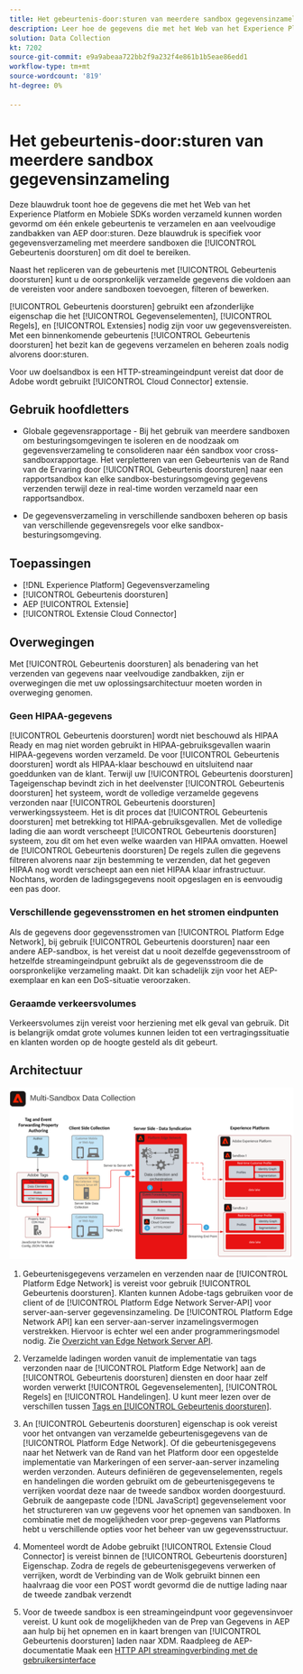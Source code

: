 ```yaml
---
title: Het gebeurtenis-door:sturen van meerdere sandbox gegevensinzameling
description: Leer hoe de gegevens die met het Web van het Experience Platform en Mobiele SDKs worden verzameld kunnen worden gevormd om één enkele gebeurtenis te verzamelen en aan veelvoudige zandbakken van het Experience Platform door:sturen.
solution: Data Collection
kt: 7202
source-git-commit: e9a9abeaa722bb2f9a232f4e861b1b5eae86edd1
workflow-type: tm+mt
source-wordcount: '819'
ht-degree: 0%

---
```



# Het gebeurtenis-door:sturen van meerdere sandbox gegevensinzameling

Deze blauwdruk toont hoe de gegevens die met het Web van het Experience Platform en Mobiele SDKs worden verzameld kunnen worden gevormd om één enkele gebeurtenis te verzamelen en aan veelvoudige zandbakken van AEP door:sturen. Deze blauwdruk is specifiek voor gegevensverzameling met meerdere sandboxen die [!UICONTROL Gebeurtenis doorsturen] om dit doel te bereiken.

Naast het repliceren van de gebeurtenis met [!UICONTROL Gebeurtenis doorsturen] kunt u de oorspronkelijk verzamelde gegevens die voldoen aan de vereisten voor andere sandboxen toevoegen, filteren of bewerken.

[!UICONTROL Gebeurtenis doorsturen] gebruikt een afzonderlijke eigenschap die het [!UICONTROL Gegevenselementen], [!UICONTROL Regels], en [!UICONTROL Extensies] nodig zijn voor uw gegevensvereisten. Met een binnenkomende gebeurtenis [!UICONTROL Gebeurtenis doorsturen] het bezit kan de gegevens verzamelen en beheren zoals nodig alvorens door:sturen.

Voor uw doelsandbox is een HTTP-streamingeindpunt vereist dat door de Adobe wordt gebruikt [!UICONTROL Cloud Connector] extensie.

## Gebruik hoofdletters

* Globale gegevensrapportage - Bij het gebruik van meerdere sandboxen om besturingsomgevingen te isoleren en de noodzaak om gegevensverzameling te consolideren naar één sandbox voor cross-sandboxrapportage. Het verpletteren van een Gebeurtenis van de Rand van de Ervaring door [!UICONTROL Gebeurtenis doorsturen] naar een rapportsandbox kan elke sandbox-besturingsomgeving gegevens verzenden terwijl deze in real-time worden verzameld naar een rapportsandbox.

* De gegevensverzameling in verschillende sandboxen beheren op basis van verschillende gegevensregels voor elke sandbox-besturingsomgeving.

## Toepassingen

* [!DNL Experience Platform] Gegevensverzameling
* [!UICONTROL Gebeurtenis doorsturen]
* AEP [!UICONTROL Extensie]
* [!UICONTROL Extensie Cloud Connector]

## Overwegingen

Met [!UICONTROL Gebeurtenis doorsturen] als benadering van het verzenden van gegevens naar veelvoudige zandbakken, zijn er overwegingen die met uw oplossingsarchitectuur moeten worden in overweging genomen.

### Geen HIPAA-gegevens

[!UICONTROL Gebeurtenis doorsturen] wordt niet beschouwd als HIPAA Ready en mag niet worden gebruikt in HIPAA-gebruiksgevallen waarin HIPAA-gegevens worden verzameld. De voor [!UICONTROL Gebeurtenis doorsturen] wordt als HIPAA-klaar beschouwd en uitsluitend naar goeddunken van de klant. Terwijl uw [!UICONTROL Gebeurtenis doorsturen] Tageigenschap bevindt zich in het deelvenster [!UICONTROL Gebeurtenis doorsturen] het systeem, wordt de volledige verzamelde gegevens verzonden naar [!UICONTROL Gebeurtenis doorsturen] verwerkingssysteem. Het is dit proces dat [!UICONTROL Gebeurtenis doorsturen] met betrekking tot HIPAA-gebruiksgevallen. Met de volledige lading die aan wordt verscheept [!UICONTROL Gebeurtenis doorsturen] systeem, zou dit om het even welke waarden van HIPAA omvatten. Hoewel de [!UICONTROL Gebeurtenis doorsturen] De regels zullen die gegevens filtreren alvorens naar zijn bestemming te verzenden, dat het gegeven HIPAA nog wordt verscheept aan een niet HIPAA klaar infrastructuur. Nochtans, worden de ladingsgegevens nooit opgeslagen en is eenvoudig een pas door.

### Verschillende gegevensstromen en het stromen eindpunten

Als de gegevens door gegevensstromen van [!UICONTROL Platform Edge Network], bij gebruik [!UICONTROL Gebeurtenis doorsturen] naar een andere AEP-sandbox, is het vereist dat u nooit dezelfde gegevensstroom of hetzelfde streamingeindpunt gebruikt als de gegevensstroom die de oorspronkelijke verzameling maakt. Dit kan schadelijk zijn voor het AEP-exemplaar en kan een DoS-situatie veroorzaken.

### Geraamde verkeersvolumes

Verkeersvolumes zijn vereist voor herziening met elk geval van gebruik. Dit is belangrijk omdat grote volumes kunnen leiden tot een vertragingssituatie en klanten worden op de hoogte gesteld als dit gebeurt.

## Architectuur

![Meerdere sandboxen [!UICONTROL Gebeurtenis doorsturen]](assets/multi-sandbox-data-collection.png)

1. Gebeurtenisgegevens verzamelen en verzenden naar de [!UICONTROL Platform Edge Network] is vereist voor gebruik [!UICONTROL Gebeurtenis doorsturen]. Klanten kunnen Adobe-tags gebruiken voor de client of de [!UICONTROL Platform Edge Network Server-API] voor server-aan-server gegevensinzameling. De [!UICONTROL Platform Edge Network API] kan een server-aan-server inzamelingsvermogen verstrekken. Hiervoor is echter wel een ander programmeringsmodel nodig. Zie [Overzicht van Edge Network Server API](https://experienceleague.adobe.com/docs/experience-platform/edge-network-server-api/overview.html?lang=en).

1. Verzamelde ladingen worden vanuit de implementatie van tags verzonden naar de [!UICONTROL Platform Edge Network] aan de [!UICONTROL Gebeurtenis doorsturen] diensten en door haar zelf worden verwerkt [!UICONTROL Gegevenselementen], [!UICONTROL Regels] en [!UICONTROL Handelingen]. U kunt meer lezen over de verschillen tussen [Tags en [!UICONTROL Gebeurtenis doorsturen]](https://experienceleague.adobe.com/docs/experience-platform/tags/event-forwarding/overview.html?lang=en#differences-from-tags).

1. An [!UICONTROL Gebeurtenis doorsturen] eigenschap is ook vereist voor het ontvangen van verzamelde gebeurtenisgegevens van de [!UICONTROL Platform Edge Network]. Of die gebeurtenisgegevens naar het Netwerk van de Rand van het Platform door een opgestelde implementatie van Markeringen of een server-aan-server inzameling werden verzonden. Auteurs definiëren de gegevenselementen, regels en handelingen die worden gebruikt om de gebeurtenisgegevens te verrijken voordat deze naar de tweede sandbox worden doorgestuurd. Gebruik de aangepaste code [!DNL JavaScript] gegevenselement voor het structureren van uw gegevens voor het opnemen van sandboxen. In combinatie met de mogelijkheden voor prep-gegevens van Platforms hebt u verschillende opties voor het beheer van uw gegevensstructuur.

1. Momenteel wordt de Adobe gebruikt [!UICONTROL Extensie Cloud Connector] is vereist binnen de [!UICONTROL Gebeurtenis doorsturen] Eigenschap. Zodra de regels de gebeurtenisgegevens verwerken of verrijken, wordt de Verbinding van de Wolk gebruikt binnen een haalvraag die voor een POST wordt gevormd die de nuttige lading naar de tweede zandbak verzendt

1. Voor de tweede sandbox is een streamingeindpunt voor gegevensinvoer vereist. U kunt ook de mogelijkheden van de Prep van Gegevens in AEP aan hulp bij het opnemen en in kaart brengen van [!UICONTROL Gebeurtenis doorsturen] laden naar XDM. Raadpleeg de AEP-documentatie Maak een [HTTP API streamingverbinding met de gebruikersinterface](https://experienceleague.adobe.com/docs/experience-platform/sources/ui-tutorials/create/streaming/http.html?lang=en)
